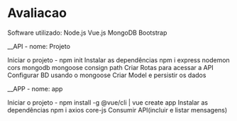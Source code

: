 # Avaliacao
 
Software utilizado:
Node.js
Vue.js
MongoDB
Bootstrap
 
__API - nome: Projeto

Iniciar o projeto - npm init
Instalar as dependências npm i express nodemon cors mongodb mongoose consign path
Criar Rotas para acessar a API
Configurar BD usando o mongoose
Criar Model e persistir os dados

__APP - nome: app

Iniciar o projeto - npm install -g @vue/cli | vue create app
Instalar as dependências npm i axios core-js
Consumir API(incluir e listar mensagens)

